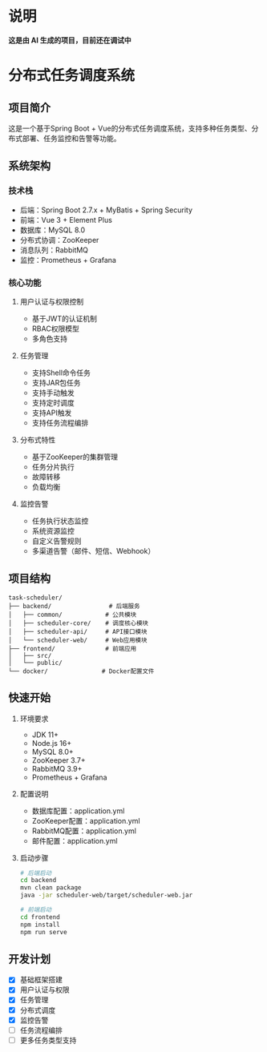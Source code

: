 # 说明
**这是由 AI 生成的项目，目前还在调试中**

# 分布式任务调度系统

## 项目简介
这是一个基于Spring Boot + Vue的分布式任务调度系统，支持多种任务类型、分布式部署、任务监控和告警等功能。

## 系统架构
### 技术栈
- 后端：Spring Boot 2.7.x + MyBatis + Spring Security
- 前端：Vue 3 + Element Plus
- 数据库：MySQL 8.0
- 分布式协调：ZooKeeper
- 消息队列：RabbitMQ
- 监控：Prometheus + Grafana

### 核心功能
1. 用户认证与权限控制
   - 基于JWT的认证机制
   - RBAC权限模型
   - 多角色支持

2. 任务管理
   - 支持Shell命令任务
   - 支持JAR包任务
   - 支持手动触发
   - 支持定时调度
   - 支持API触发
   - 支持任务流程编排

3. 分布式特性
   - 基于ZooKeeper的集群管理
   - 任务分片执行
   - 故障转移
   - 负载均衡

4. 监控告警
   - 任务执行状态监控
   - 系统资源监控
   - 自定义告警规则
   - 多渠道告警（邮件、短信、Webhook）

## 项目结构
```
task-scheduler/
├── backend/                # 后端服务
│   ├── common/            # 公共模块
│   ├── scheduler-core/    # 调度核心模块
│   ├── scheduler-api/     # API接口模块
│   └── scheduler-web/     # Web应用模块
├── frontend/              # 前端应用
│   ├── src/
│   └── public/
└── docker/               # Docker配置文件
```

## 快速开始
1. 环境要求
   - JDK 11+
   - Node.js 16+
   - MySQL 8.0+
   - ZooKeeper 3.7+
   - RabbitMQ 3.9+
   - Prometheus + Grafana

2. 配置说明
   - 数据库配置：application.yml
   - ZooKeeper配置：application.yml
   - RabbitMQ配置：application.yml
   - 邮件配置：application.yml

3. 启动步骤
   ```bash
   # 后端启动
   cd backend
   mvn clean package
   java -jar scheduler-web/target/scheduler-web.jar

   # 前端启动
   cd frontend
   npm install
   npm run serve
   ```

## 开发计划
- [x] 基础框架搭建
- [x] 用户认证与权限
- [x] 任务管理
- [x] 分布式调度
- [x] 监控告警
- [ ] 任务流程编排
- [ ] 更多任务类型支持 